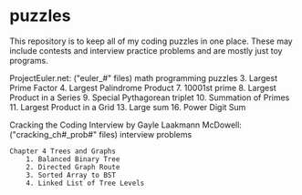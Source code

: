 puzzles
=======
This repository is to keep all of my coding puzzles in one place. These may include contests and interview practice problems and are mostly just toy programs.

ProjectEuler.net: ("euler_#" files) math programming puzzles
   3. Largest Prime Factor
   4. Largest Palindrome Product
   7. 10001st prime
   8. Largest Product in a Series
   9. Special Pythagorean triplet
   10. Summation of Primes
   11. Largest Product in a Grid
   13. Large sum
   16. Power Digit Sum
  
Cracking the Coding Interview by Gayle Laakmann McDowell: ("cracking_ch#_prob#" files) interview problems
	
	Chapter 4 Trees and Graphs
		1. Balanced Binary Tree
		2. Directed Graph Route
		3. Sorted Array to BST
		4. Linked List of Tree Levels
